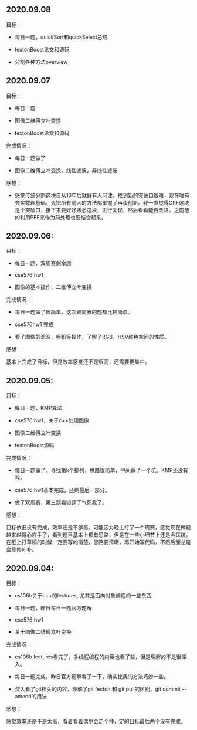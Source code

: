 ## 2020.09.08

目标：

* 每日一题，quickSort和quickSelect总结

* textonBoost论文和源码

* 分割各种方法overview


## 2020.09.07

目标：

* 每日一题

* 图像二维傅立叶变换

* textonBoost论文和源码

完成情况：

* 每日一题做了

* 图像二维傅立叶变换，线性滤波，非线性滤波

感想：

* 感觉传统分割这块自从10年后就鲜有人问津，找到新的突破口很难，现在唯有夯实数理基础，先把所有前人的方法都掌握了再谈创新。我一直觉得CRF这块是个突破口，接下来要好好熟悉这块，进行复现，然后看看能否改进。之前想的利用PFE来作为前处理也要结合起来。


## 2020.09.06:

目标：

* 每日一题，双周赛剩余题

* cse576 hw1

* 图像的基本操作，二维傅立叶变换

完成情况：

* 每日一题做了很简单，这次双周赛的题都比较简单。

* cse576hw1 完成

* 看了图像的滤波，卷积等操作，了解了RGB，HSV颜色空间的性质。

感想：

基本上完成了目标，但是效率感觉还不是很高，还需要更集中。




## 2020.09.05:

目标：

* 每日一题，KMP算法

* cse576 hw1，关于c++处理图像

* 图像二维傅立叶变换

* textonBoost源码

完成情况：

* 每日一题做了，寻找第k个排列，思路很简单，中间踩了一个坑。KMP还没有写。

* cse576 hw1基本完成，还剩最后一部分。

* 做了双周赛，第三题看错题了气死我了。

感想：

目标依旧没有完成，效率还是不够高。可能因为晚上打了一个周赛，感觉现在做题越来越得心应手了，看到题目基本上都有思路，但是在一些小细节上还是会踩坑。在纸上打草稿的时候一定要写的清楚，思路要清晰，再开始写代码，不然后面总是会修修补补。


## 2020.09.04:

目标：

* cs106b关于c++的lectures, 尤其是面向对象编程的一些东西

* 每日一题，昨日每日一题官方题解

* cse576 hw1

* 关于图像二维傅立叶变换

完成情况：

* cs106b lectures看完了，多线程编程的内容也看了些，但是理解的不是很深入。

* 每日一题完成，昨日官方题解看了一下，确实比我的方法巧妙一些。

* 深入看了git相关的内容，理解了git fectch 和 git pull的区别，git commit --amend的用法


感想：

感觉效率还是不是太高，看着看着偶尔会走个神，定的目标最后两个没有完成。


